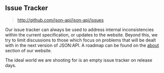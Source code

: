 ## Issue Tracker
> http://github.com/json-api/json-api/issues

Our issue tracker can always be used to address internal inconsistencies within
the current specification, or updates to the website. Beyond this, we try to
limit discussions to those which focus on problems that will be dealt with in
the next version of JSON:API. A roadmap can be found on the [about] section of
our website.

The ideal world we are shooting for is an empty issue tracker on release days.

[about]: http://jsonapi.org/about
